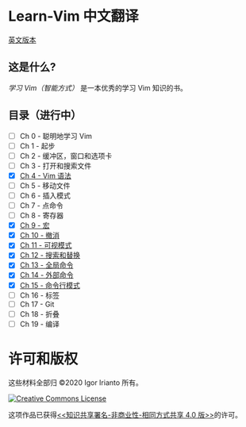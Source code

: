 # Learn-Vim 中文翻译

[英文版本](https://github.com/iggredible/Learn-Vim)

## 这是什么?

_学习 Vim（智能方式）_ 是一本优秀的学习 Vim 知识的书。

## 目录（进行中）

- [ ] Ch 0 - 聪明地学习 Vim
- [ ] Ch 1 - 起步
- [ ] Ch 2 - 缓冲区，窗口和选项卡
- [ ] Ch 3 - 打开和搜索文件
- [x] [Ch 4 - Vim 语法](./ch04_vim_grammar.md)
- [ ] Ch 5 - 移动文件
- [ ] Ch 6 - 插入模式
- [ ] Ch 7 - 点命令
- [ ] Ch 8 - 寄存器
- [x] [Ch 9 - 宏](./ch09_macros.md)
- [x] [Ch 10 - 撤消](./ch10_undo.md)
- [x] [Ch 11 - 可视模式](./ch11_visual_mode.md)
- [x] [Ch 12 - 搜索和替换](./ch12_search_and_substitute.md)
- [x] [Ch 13 - 全局命令](./ch13_the_global_command.md)
- [x] [Ch 14 - 外部命令](./ch14_external_commands.md)
- [x] [Ch 15 - 命令行模式](./ch15_command-line_mode.md)
- [ ] Ch 16 - 标签
- [ ] Ch 17 - Git
- [ ] Ch 18 - 折叠
- [ ] Ch 19 - 编译

# 许可和版权

这些材料全部归 ©2020 Igor Irianto 所有。

<a rel="license" href="http://creativecommons.org/licenses/by-nc-sa/4.0/"><img alt="Creative Commons License" style="border-width:0" src="https://licensebuttons.net/l/by-nc-sa/4.0/88x31.png" /></a><br />

这项作品已获得<a rel="license" href="http://creativecommons.org/licenses/by-nc-sa/4.0/"><<知识共享署名-非商业性-相同方式共享 4.0 版>></a>的许可。

